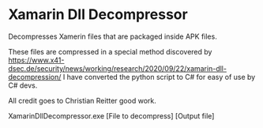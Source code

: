 # Xamarin Dll Decompressor

Decompresses Xamerin files that are packaged inside APK files. 

These files are compressed in a special method discovered by https://www.x41-dsec.de/security/news/working/research/2020/09/22/xamarin-dll-decompression/
I have converted the python script to C# for easy of use by C# devs.

All credit goes to Christian Reitter good work.

XamarinDllDecompressor.exe [File to decompress] [Output file]

